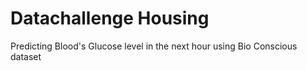 # Datachallenge Housing
Predicting Blood's Glucose level in the next hour using Bio Conscious dataset
